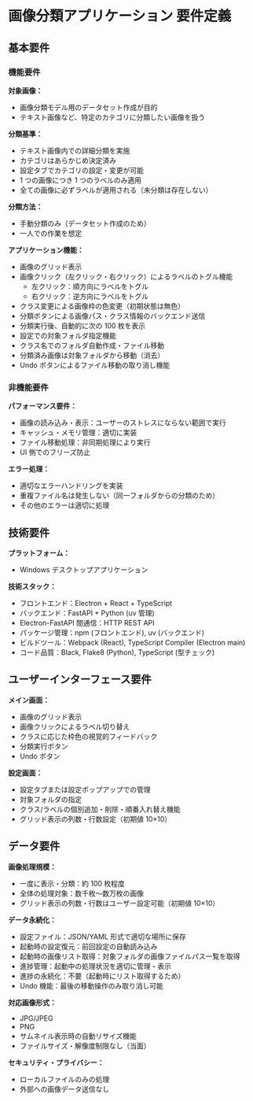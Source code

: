 # 画像分類アプリケーション 要件定義

## 基本要件

### 機能要件

**対象画像：**

- 画像分類モデル用のデータセット作成が目的
- テキスト画像など、特定のカテゴリに分類したい画像を扱う

**分類基準：**

- テキスト画像内での詳細分類を実施
- カテゴリはあらかじめ決定済み
- 設定タブでカテゴリの設定・変更が可能
- 1 つの画像につき 1 つのラベルのみ適用
- 全ての画像に必ずラベルが適用される（未分類は存在しない）

**分類方法：**

- 手動分類のみ（データセット作成のため）
- 一人での作業を想定

**アプリケーション機能：**

- 画像のグリッド表示
- 画像クリック（左クリック・右クリック）によるラベルのトグル機能
  - 左クリック：順方向にラベルをトグル
  - 右クリック：逆方向にラベルをトグル
- クラス変更による画像枠の色変更（初期状態は無色）
- 分類ボタンによる画像パス・クラス情報のバックエンド送信
- 分類実行後、自動的に次の 100 枚を表示
- 設定での対象フォルダ指定機能
- クラス名でのフォルダ自動作成・ファイル移動
- 分類済み画像は対象フォルダから移動（消去）
- Undo ボタンによるファイル移動の取り消し機能

### 非機能要件

**パフォーマンス要件：**

- 画像の読み込み・表示：ユーザーのストレスにならない範囲で実行
- キャッシュ・メモリ管理：適切に実装
- ファイル移動処理：非同期処理により実行
- UI 側でのフリーズ防止

**エラー処理：**

- 適切なエラーハンドリングを実装
- 重複ファイル名は発生しない（同一フォルダからの分類のため）
- その他のエラーは適切に処理

## 技術要件

**プラットフォーム：**

- Windows デスクトップアプリケーション

**技術スタック：**

- フロントエンド：Electron + React + TypeScript
- バックエンド：FastAPI + Python (uv 管理)
- Electron-FastAPI 間通信：HTTP REST API
- パッケージ管理：npm (フロントエンド), uv (バックエンド)
- ビルドツール：Webpack (React), TypeScript Compiler (Electron main)
- コード品質：Black, Flake8 (Python), TypeScript (型チェック)

## ユーザーインターフェース要件

**メイン画面：**

- 画像のグリッド表示
- 画像クリックによるラベル切り替え
- クラスに応じた枠色の視覚的フィードバック
- 分類実行ボタン
- Undo ボタン

**設定画面：**

- 設定タブまたは設定ポップアップでの管理
- 対象フォルダの指定
- クラス/ラベルの個別追加・削除・順番入れ替え機能
- グリッド表示の列数・行数設定（初期値 10×10）

## データ要件

**画像処理規模：**

- 一度に表示・分類：約 100 枚程度
- 全体の処理対象：数千枚〜数万枚の画像
- グリッド表示の列数・行数はユーザー設定可能（初期値 10×10）

**データ永続化：**

- 設定ファイル：JSON/YAML 形式で適切な場所に保存
- 起動時の設定復元：前回設定の自動読み込み
- 起動時の画像リスト取得：対象フォルダの画像ファイルパス一覧を取得
- 進捗管理：起動中の処理状況を適切に管理・表示
- 進捗の永続化：不要（起動時にリスト取得するため）
- Undo 機能：最後の移動操作のみ取り消し可能

**対応画像形式：**

- JPG/JPEG
- PNG
- サムネイル表示時の自動リサイズ機能
- ファイルサイズ・解像度制限なし（当面）

**セキュリティ・プライバシー：**

- ローカルファイルのみの処理
- 外部への画像データ送信なし
